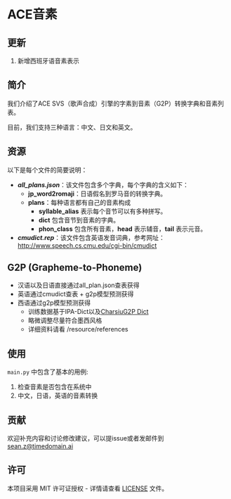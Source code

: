 # ACE音素

## 更新
1. 新增西班牙语音素表示

## 简介

我们介绍了ACE SVS（歌声合成）引擎的字素到音素（G2P）转换字典和音素列表。

目前，我们支持三种语言：中文、日文和英文。

## 资源

以下是每个文件的简要说明：

- ***all_plans.json***：该文件包含多个字典，每个字典的含义如下：
    - **jp_word2romaji**：日语假名到罗马音的转换字典。
    - **plans**：每种语言都有自己的音素构成
        - **syllable_alias** 表示每个音节可以有多种拼写。
        - **dict** 包含音节到音素的字典。
        - **phon_class** 包含所有音素，**head** 表示辅音，**tail** 表示元音。
- ***cmudict.rep***：该文件包含英语发音词典，参考网址：http://www.speech.cs.cmu.edu/cgi-bin/cmudict

## G2P (Grapheme-to-Phoneme)
- 汉语以及日语直接通过all_plan.json查表获得
- 英语通过cmudict查表 + g2p模型预测获得
- 西语通过g2p模型预测获得
    - 训练数据基于IPA-Dict以及[CharsiuG2P Dict](https://github.com/lingjzhu/CharsiuG2P/tree/main/dicts)
    - 略微调整尽量符合墨西风格
    - 详细资料请看 /resource/references

## 使用

`main.py` 中包含了基本的用例:
1. 检查音素是否包含在系统中
2. 中文，日语，英语的音素转换

## 贡献

欢迎补充内容和讨论修改建议，可以提issue或者发邮件到 sean.z@timedomain.ai

## 许可

本项目采用 MIT 许可证授权 - 详情请查看 [LICENSE](LICENSE) 文件。
